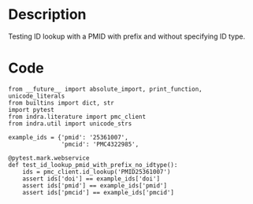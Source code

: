 # Description
Testing ID lookup with a PMID with prefix and without specifying ID type.

# Code
```
from __future__ import absolute_import, print_function, unicode_literals
from builtins import dict, str
import pytest
from indra.literature import pmc_client
from indra.util import unicode_strs

example_ids = {'pmid': '25361007',
               'pmcid': 'PMC4322985',

@pytest.mark.webservice
def test_id_lookup_pmid_with_prefix_no_idtype():
    ids = pmc_client.id_lookup('PMID25361007')
    assert ids['doi'] == example_ids['doi']
    assert ids['pmid'] == example_ids['pmid']
    assert ids['pmcid'] == example_ids['pmcid']

```
